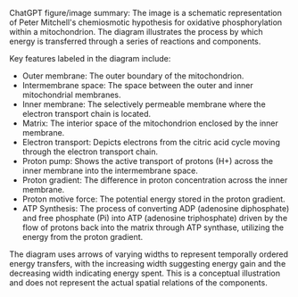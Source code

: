 ChatGPT figure/image summary: The image is a schematic representation of Peter Mitchell's chemiosmotic hypothesis for oxidative phosphorylation within a mitochondrion. The diagram illustrates the process by which energy is transferred through a series of reactions and components.

Key features labeled in the diagram include:

- Outer membrane: The outer boundary of the mitochondrion.
- Intermembrane space: The space between the outer and inner mitochondrial membranes.
- Inner membrane: The selectively permeable membrane where the electron transport chain is located.
- Matrix: The interior space of the mitochondrion enclosed by the inner membrane.
- Electron transport: Depicts electrons from the citric acid cycle moving through the electron transport chain.
- Proton pump: Shows the active transport of protons (H+) across the inner membrane into the intermembrane space.
- Proton gradient: The difference in proton concentration across the inner membrane.
- Proton motive force: The potential energy stored in the proton gradient.
- ATP Synthesis: The process of converting ADP (adenosine diphosphate) and free phosphate (Pi) into ATP (adenosine triphosphate) driven by the flow of protons back into the matrix through ATP synthase, utilizing the energy from the proton gradient.

The diagram uses arrows of varying widths to represent temporally ordered energy transfers, with the increasing width suggesting energy gain and the decreasing width indicating energy spent. This is a conceptual illustration and does not represent the actual spatial relations of the components.